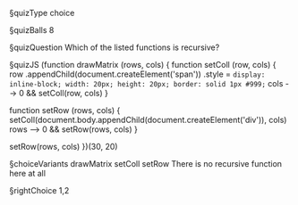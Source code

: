 §quizType
choice

§quizBalls
8

§quizQuestion
Which of the listed functions is recursive?



§quizJS
(function drawMatrix (rows, cols) {
  function setColl (row, cols) {
    row
      .appendChild(document.createElement('span'))
      .style = `
        display: inline-block;
        width: 20px;
        height: 20px;
        border: solid 1px #999;
      `
    cols --> 0 && setColl(row, cols)
  }

  function setRow (rows, cols) {
    setColl(document.body.appendChild(document.createElement('div')), cols)
    rows --> 0 && setRow(rows, cols)
  }

  setRow(rows, cols)
})(30, 20)



§choiceVariants
drawMatrix
setColl
setRow
There is no recursive function here at all


§rightChoice
1,2
